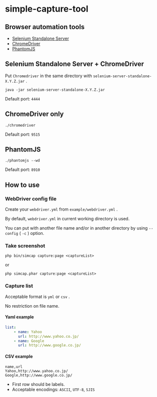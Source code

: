 # simple-capture-tool

## Browser automation tools

- [Selenium Standalone Server](https://www.seleniumhq.org/download/)
- [ChromeDriver](https://sites.google.com/a/chromium.org/chromedriver/downloads)
- [PhantomJS](http://phantomjs.org/download.html)

## Selenium Standalone Server + ChromeDriver

Put `Chromedriver` in the same directory with `selenium-server-standalone-X.Y.Z.jar` .

```
java -jar selenium-server-standalone-X.Y.Z.jar
```

Default port: `4444`

## ChromeDriver only

```
./chromedriver
```

Default port: `9515`

## PhantomJS

```
./phantomjs --wd
```

Default port: `8910`

## How to use

### WebDriver config file

Create your `webdriver.yml` from `example/webdriver.yml` .

By default, `webdriver.yml` in current working directory is used.

You can put with another file name and/or in another directory by using `--config` ( `-c` ) option.

### Take screenshot

```
php bin/simcap capture:page <captureList>
```

or

```
php simcap.phar capture:page <captureList>
```

### Capture list

Acceptable format is `yml` or `csv` .

No restriction on file name.

#### Yaml example

```yaml
list:
    - name: Yahoo
      url: http://www.yahoo.co.jp/
    - name: Google
      url: http://www.google.co.jp/
```

#### CSV example

```
name,url
Yahoo,http://www.yahoo.co.jp/
Google,http://www.google.co.jp/
```

- First row should be labels.
- Acceptable encodings: `ASCII`, `UTF-8`, `SJIS`
